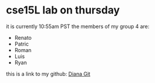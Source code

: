 # **cse15L lab on thursday**
it is currently 10:55am PST
the members of my group 4 are:
* Renato
* Patric
* Roman
* Luis
* Ryan

this is a link to my github: [Diana Git](https://d2doan.github.io/cse15l-lab-reports/)

